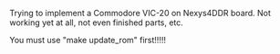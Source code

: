 Trying to implement a Commodore VIC-20 on Nexys4DDR board.
Not working yet at all, not even finished parts, etc.

You must use "make update_rom" first!!!!!


